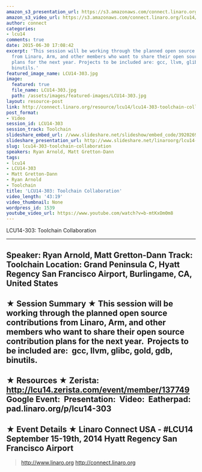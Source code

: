 ```yaml
---
amazon_s3_presentation_url: https://s3.amazonaws.com/connect.linaro.org/hkg15/Videos/09-17-Wednesday/LCU14-303.pdf
amazon_s3_video_url: https://s3.amazonaws.com/connect.linaro.org/lcu14/videos/09-17-Wednesday/LCU14-303-+Toolchain+Collaboration.mp4
author: connect
categories:
- lcu14
comments: true
date: 2015-06-30 17:08:42
excerpt: 'This session will be working through the planned open source contributions
  from Linaro, Arm, and other members who want to share their open source contribution
  plans for the next year. Projects to be included are: gcc, llvm, glibc, gold, gdb,
  binutils.'
featured_image_name: LCU14-303.jpg
image:
  featured: true
  file_name: LCU14-303.jpg
  path: /assets/images/featured-images/LCU14-303.jpg
layout: resource-post
link: http://connect.linaro.org/resource/lcu14/lcu14-303-toolchain-collaboration/
post_format:
- Video
session_id: LCU14-303
session_track: Toolchain
slideshare_embed_url: //www.slideshare.net/slideshow/embed_code/39202695
slideshare_presentation_url: http://www.slideshare.net/linaroorg/lcu14-303-toolchain-collaboration
slug: lcu14-303-toolchain-collaboration
speakers: Ryan Arnold, Matt Gretton-Dann
tags:
- lcu14
- LCU14-303
- Matt Gretton-Dann
- Ryan Arnold
- Toolchain
title: 'LCU14-303: Toolchain Collaboration'
video_length: '43:19'
video_thumbnail: None
wordpress_id: 1539
youtube_video_url: https://www.youtube.com/watch?v=b-mtKxOm0m8
---
```


LCU14-303: Toolchain Collaboration

---------------------------------------------------

Speaker: Ryan Arnold, Matt Gretton-Dann
Track: Toolchain
Location: Grand Peninsula C, Hyatt Regency San Francisco Airport, Burlingame, CA, United States
---------------------------------------------------

★ Session Summary ★
This session will be working through the planned open source contributions from Linaro, Arm, and other members who want to share their open source contribution plans for the next year.  Projects to be included are:  gcc, llvm, glibc, gold, gdb, binutils. 
---------------------------------------------------

★ Resources ★
Zerista: http://lcu14.zerista.com/event/member/137749
Google Event: 
Presentation: 
Video: 
Eatherpad: pad.linaro.org/p/lcu14-303
---------------------------------------------------

★ Event Details ★
Linaro Connect USA - #LCU14
September 15-19th, 2014
Hyatt Regency San Francisco Airport
---------------------------------------------------

> http://www.linaro.org
> http://connect.linaro.org